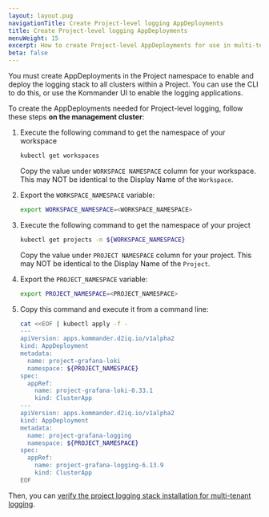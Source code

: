 ```yaml
---
layout: layout.pug
navigationTitle: Create Project-level logging AppDeployments
title: Create Project-level logging AppDeployments
menuWeight: 15
excerpt: How to create Project-level AppDeployments for use in multi-tenant logging
beta: false
---
```


<!-- markdownlint-disable MD030 -->

You must create AppDeployments in the Project namespace to enable and deploy the logging stack to all clusters within a Project. You can use the CLI to do this, or use the Kommander UI to enable the logging applications.

To create the AppDeployments needed for Project-level logging, follow these steps **on the management cluster**:

1. Execute the following command to get the namespace of your workspace

   ```bash
   kubectl get workspaces
   ```

   Copy the value under `WORKSPACE NAMESPACE` column for your workspace. This may NOT be identical to the Display Name of the `Workspace`.

1. Export the `WORKSPACE_NAMESPACE` variable:

   ```bash
   export WORKSPACE_NAMESPACE=<WORKSPACE_NAMESPACE>
   ```

1. Execute the following command to get the namespace of your project

   ```bash
   kubectl get projects -n ${WORKSPACE_NAMESPACE}
   ```

   Copy the value under `PROJECT NAMESPACE` column for your project. This may NOT be identical to the Display Name of the `Project`.

1. Export the `PROJECT_NAMESPACE` variable:

   ```bash
   export PROJECT_NAMESPACE=<PROJECT_NAMESPACE>
   ```

1. Copy this command and execute it from a command line:

   ``` bash
   cat <<EOF | kubectl apply -f -
   ---
   apiVersion: apps.kommander.d2iq.io/v1alpha2
   kind: AppDeployment
   metadata:
     name: project-grafana-loki
     namespace: ${PROJECT_NAMESPACE}
   spec:
     appRef:
       name: project-grafana-loki-0.33.1
       kind: ClusterApp
   ---
   apiVersion: apps.kommander.d2iq.io/v1alpha2
   kind: AppDeployment
   metadata:
     name: project-grafana-logging
     namespace: ${PROJECT_NAMESPACE}
   spec:
     appRef:
       name: project-grafana-logging-6.13.9
       kind: ClusterApp
   EOF
   ```

Then, you can [verify the project logging stack installation for multi-tenant logging][verify-project-logstack].

[verify-project-logstack]: ../verify-proj-logstack-install
